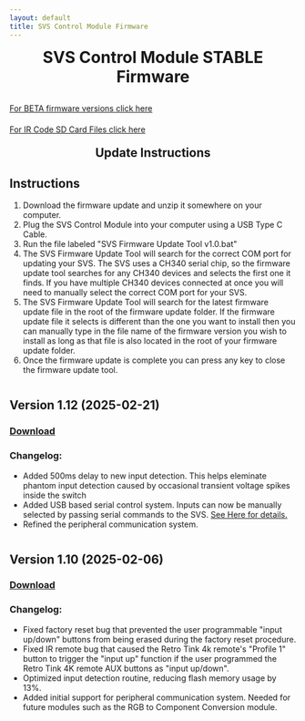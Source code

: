 ```yaml
---
layout: default
title: SVS Control Module Firmware
---
```


<h1 align="center" style="margin-top: 0px;">SVS Control Module STABLE Firmware</h1>

<p style="margin:30px;"></p>

[For BETA firmware versions click here](beta.md)

<p style="margin:20px;"></p>

[For IR Code SD Card Files click here](ir.md)

<p style="margin:20px;"></p>

<h2 align="center" style="margin-top: 0px;">Update Instructions</h2>

<p style="margin:20px;"></p>

## Instructions️

1. Download the firmware update and unzip it somewhere on your computer.
2. Plug the SVS Control Module into your computer using a USB Type C Cable.
3. Run the file labeled "SVS Firmware Update Tool v1.0.bat"
4. The SVS Firmware Update Tool will search for the correct COM port for updating your SVS. The SVS uses a CH340 serial chip, so the firmware update tool searches for any CH340 devices and selects the first one it finds. If you have multiple CH340 devices connected at once you will need to manually select the correct COM port for your SVS.
5. The SVS Firmware Update Tool will search for the latest firmware update file in the root of the firmware update folder. If the firmware update file it selects is different than the one you want to install then you can manually type in the file name of the firmware version you wish to install as long as that file is also located in the root of your firmware update folder.
6. Once the firmware update is complete you can press any key to close the firmware update tool.


<p style="margin:41px;"></p>


## Version 1.12 (2025-02-21)

### [Download](https://github.com/Arthrimus/SVS_Firmware_Repository/raw/refs/heads/main/SVS%20Control%20Module%20Firmwares/SVS%20Firmware%201.12%20Update.7z)

### Changelog:
- Added 500ms delay to new input detection. This helps eleminate phantom input detection caused by occasional transient voltage spikes inside the switch
- Added USB based serial control system. Inputs can now be manually selected by passing serial commands to the SVS. [See Here for details.](serial.md)
- Refined the peripheral communication system.

<p style="margin:41px;"></p>


## Version 1.10 (2025-02-06)

### [Download](https://github.com/Arthrimus/SVS_Firmware_Repository/raw/refs/heads/main/SVS%20Control%20Module%20Firmwares/SVS%20Firmware%201.10%20Update.7z)

### Changelog:
- Fixed factory reset bug that prevented the user programmable "input up/down" buttons from being erased during the factory reset procedure.
- Fixed IR remote bug that caused the Retro Tink 4k remote's "Profile 1" button to trigger the "input up" function if the user programmed the Retro Tink 4K remote AUX buttons as "input up/down".
- Optimized input detection routine, reducing flash memory usage by 13%.
- Added initial support for peripheral communication system. Needed for future modules such as the RGB to Component Conversion module.


<br/>
